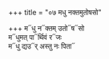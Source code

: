 +++
title = "०७ मधु नक्तमुतोषसो"

+++
म᳓धु न᳓क्तम् उतो᳓ष᳓सो  
म᳓धुमत् पा᳓र्थिवं र᳓जः  
म᳓धु द्यउ᳓र् अस्तु नः पिता᳓